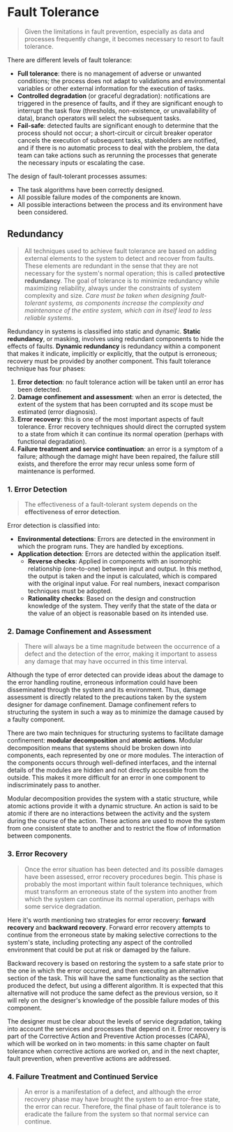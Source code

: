 # Fault Tolerance
> Given the limitations in fault prevention, especially as data and processes frequently change, it becomes necessary to resort to fault tolerance.

There are different levels of fault tolerance:
* **Full tolerance**: there is no management of adverse or unwanted conditions; the process does not adapt to validations and environmental variables or other external information for the execution of tasks.
* **Controlled degradation** (or graceful degradation): notifications are triggered in the presence of faults, and if they are significant enough to interrupt the task flow (thresholds, non-existence, or unavailability of data), branch operators will select the subsequent tasks.
* **Fail-safe**: detected faults are significant enough to determine that the process should not occur; a short-circuit or circuit breaker operator cancels the execution of subsequent tasks, stakeholders are notified, and if there is no automatic process to deal with the problem, the data team can take actions such as rerunning the processes that generate the necessary inputs or escalating the case.

The design of fault-tolerant processes assumes:
* The task algorithms have been correctly designed.
* All possible failure modes of the components are known.
* All possible interactions between the process and its environment have been considered.

## Redundancy
> All techniques used to achieve fault tolerance are based on adding external elements to the system to detect and recover from faults. These elements are redundant in the sense that they are not necessary for the system's normal operation; this is called **protective redundancy**. The goal of tolerance is to minimize redundancy while maximizing reliability, always under the constraints of system complexity and size. *Care must be taken when designing fault-tolerant systems, as components increase the complexity and maintenance of the entire system, which can in itself lead to less reliable systems*.

Redundancy in systems is classified into static and dynamic. **Static redundancy**, or masking, involves using redundant components to hide the effects of faults. **Dynamic redundancy** is redundancy within a component that makes it indicate, implicitly or explicitly, that the output is erroneous; recovery must be provided by another component. This fault tolerance technique has four phases:
1. **Error detection**: no fault tolerance action will be taken until an error has been detected.
2. **Damage confinement and assessment**: when an error is detected, the extent of the system that has been corrupted and its scope must be estimated (error diagnosis).
3. **Error recovery**: this is one of the most important aspects of fault tolerance. Error recovery techniques should direct the corrupted system to a state from which it can continue its normal operation (perhaps with functional degradation).
4. **Failure treatment and service continuation**: an error is a symptom of a failure; although the damage might have been repaired, the failure still exists, and therefore the error may recur unless some form of maintenance is performed.

### 1. Error Detection
> The effectiveness of a fault-tolerant system depends on the **effectiveness of error detection**.

Error detection is classified into:
* **Environmental detections**: Errors are detected in the environment in which the program runs. They are handled by exceptions.
* **Application detection**: Errors are detected within the application itself.
  * **Reverse checks**: Applied in components with an isomorphic relationship (one-to-one) between input and output. In this method, the output is taken and the input is calculated, which is compared with the original input value. For real numbers, inexact comparison techniques must be adopted.
  * **Rationality checks**: Based on the design and construction knowledge of the system. They verify that the state of the data or the value of an object is reasonable based on its intended use.

### 2. Damage Confinement and Assessment
> There will always be a time magnitude between the occurrence of a defect and the detection of the error, making it important to assess any damage that may have occurred in this time interval.

Although the type of error detected can provide ideas about the damage to the error handling routine, erroneous information could have been disseminated through the system and its environment. Thus, damage assessment is directly related to the precautions taken by the system designer for damage confinement. Damage confinement refers to structuring the system in such a way as to minimize the damage caused by a faulty component.

There are two main techniques for structuring systems to facilitate damage confinement: **modular decomposition** and **atomic actions**. Modular decomposition means that systems should be broken down into components, each represented by one or more modules. The interaction of the components occurs through well-defined interfaces, and the internal details of the modules are hidden and not directly accessible from the outside. This makes it more difficult for an error in one component to indiscriminately pass to another.

Modular decomposition provides the system with a static structure, while atomic actions provide it with a dynamic structure. An action is said to be atomic if there are no interactions between the activity and the system during the course of the action. These actions are used to move the system from one consistent state to another and to restrict the flow of information between components.

### 3. Error Recovery
> Once the error situation has been detected and its possible damages have been assessed, error recovery procedures begin. This phase is probably the most important within fault tolerance techniques, which must transform an erroneous state of the system into another from which the system can continue its normal operation, perhaps with some service degradation.

Here it's worth mentioning two strategies for error recovery: **forward recovery** and **backward recovery**. Forward error recovery attempts to continue from the erroneous state by making selective corrections to the system's state, including protecting any aspect of the controlled environment that could be put at risk or damaged by the failure.

Backward recovery is based on restoring the system to a safe state prior to the one in which the error occurred, and then executing an alternative section of the task. This will have the same functionality as the section that produced the defect, but using a different algorithm. It is expected that this alternative will not produce the same defect as the previous version, so it will rely on the designer's knowledge of the possible failure modes of this component.

The designer must be clear about the levels of service degradation, taking into account the services and processes that depend on it. Error recovery is part of the Corrective Action and Preventive Action processes (CAPA), which will be worked on in two moments: in this same chapter on fault tolerance when corrective actions are worked on, and in the next chapter, fault prevention, when preventive actions are addressed.

### 4. Failure Treatment and Continued Service
> An error is a manifestation of a defect, and although the error recovery phase may have brought the system to an error-free state, the error can recur. Therefore, the final phase of fault tolerance is to eradicate the failure from the system so that normal service can continue.
